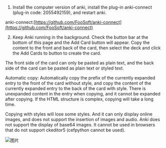1. Install the computer version of anki, install the plug-in anki-connect (plug-in code: 2055492159), and restart anki.

anki-connect:[https://github.com/FooSoft/anki-connect](https://github.com/FooSoft/anki-connect)

2. Keep Anki running in the background. Check the button bar at the bottom of this page and the Add Card button will appear. Copy the content to the front and back of the card, then select the deck and click the Add Cards to button to create the card.

The front side of the card can only be pasted as plain text, and the back side of the card can be pasted as plain text or styled text.

Automatic copy: Automatically copy the prefix of the currently expanded entry to the front of the card without style, and copy the content of the currently expanded entry to the back of the card with style. There is unexpanded content in the entry when copying, and it cannot be expanded after copying. If the HTML structure is complex, copying will take a long time.

Copying with styles will lose some styles. And it can only display online images, and does not support the insertion of images and audio. Anki does not support the display of base64 images. It cannot be used in browsers that do not support ckeditor5 (cefpython cannot be used).

![图片](../img/img080901.png?raw=true)